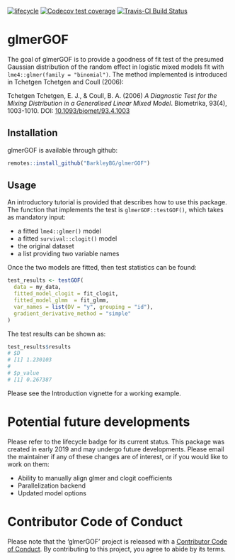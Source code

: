 
<!-- README.md is generated from README.Rmd. Please edit that file -->

<!-- badges: start -->

[![lifecycle](https://img.shields.io/badge/lifecycle-stable-brightgreen.svg)](https://www.tidyverse.org/lifecycle/#stable)
[![Codecov test
coverage](https://codecov.io/gh/BarkleyBG/glmerGOF/branch/master/graph/badge.svg)](https://codecov.io/gh/BarkleyBG/glmerGOF?branch=master)
[![Travis-CI Build
Status](https://travis-ci.org/BarkleyBG/glmerGOF.svg?branch=master)](https://travis-ci.org/BarkleyBG/glmerGOF)
<!-- badges: end -->

# glmerGOF

The goal of glmerGOF is to provide a goodness of fit test of the
presumed Gaussian distribution of the random effect in logistic mixed
models fit with `lme4::glmer(family = "binomial")`. The method
implemented is introduced in Tchetgen Tchetgen and Coull (2006):

Tchetgen Tchetgen, E. J., & Coull, B. A. (2006) *A Diagnostic Test for
the Mixing Distribution in a Generalised Linear Mixed Model*.
Biometrika, 93(4), 1003-1010. DOI:
[10.1093/biomet/93.4.1003](https://doi.org/10.1093/biomet/93.4.1003)

## Installation

glmerGOF is available through github:

``` r
remotes::install_github("BarkleyBG/glmerGOF")
```

## Usage

An introductory tutorial is provided that describes how to use this
package. The function that implements the test is `glmerGOF::testGOF()`,
which takes as mandatory input:

  - a fitted `lme4::glmer()` model
  - a fitted `survival::clogit()` model
  - the original dataset
  - a list providing two variable names

Once the two models are fitted, then test statistics can be found:

``` r
test_results <- testGOF(
  data = my_data,
  fitted_model_clogit = fit_clogit,
  fitted_model_glmm  = fit_glmm,
  var_names = list(DV = "y", grouping = "id"), 
  gradient_derivative_method = "simple"
)
```

The test results can be shown as:

``` r
test_results$results
# $D
# [1] 1.230103
# 
# $p_value
# [1] 0.267387
```

Please see the Introduction vignette for a working example.

# Potential future developments

Please refer to the lifecycle badge for its current status. This package
was created in early 2019 and may undergo future developments. Please
email the maintainer if any of these changes are of interest, or if you
would like to work on them:

  - Ability to manually align glmer and clogit coefficients
  - Parallelization backend
  - Updated model options

# Contributor Code of Conduct

Please note that the ‘glmerGOF’ project is released with a [Contributor
Code of Conduct](CODE_OF_CONDUCT.md). By contributing to this project,
you agree to abide by its terms.
